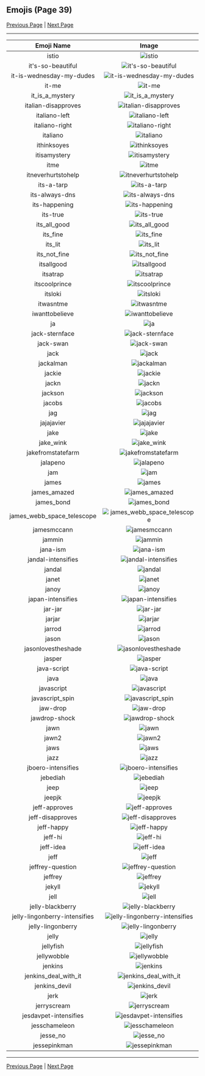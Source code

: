 
  ## Emojis (Page 39)

  [Previous Page](/docs/hashicorp/page-i-0038.md)
   | [Next Page](/docs/hashicorp/page-j-0040.md)

  <hr />

  |Emoji Name|Image|
  | :-: | :-: |
  |istio| ![istio](/emojis/hashicorp/istio.png)|
  |it's-so-beautiful| ![it's-so-beautiful](/emojis/hashicorp/it's-so-beautiful.jpg)|
  |it-is-wednesday-my-dudes| ![it-is-wednesday-my-dudes](/emojis/hashicorp/it-is-wednesday-my-dudes.png)|
  |it-me| ![it-me](/emojis/hashicorp/it-me.gif)|
  |it_is_a_mystery| ![it_is_a_mystery](/emojis/hashicorp/it_is_a_mystery.png)|
  |italian-disapproves| ![italian-disapproves](/emojis/hashicorp/italian-disapproves.png)|
  |italiano-left| ![italiano-left](/emojis/hashicorp/italiano-left.png)|
  |italiano-right| ![italiano-right](/emojis/hashicorp/italiano-right.png)|
  |italiano| ![italiano](/emojis/hashicorp/italiano.png)|
  |ithinksoyes| ![ithinksoyes](/emojis/hashicorp/ithinksoyes.png)|
  |itisamystery| ![itisamystery](/emojis/hashicorp/itisamystery.jpg)|
  |itme| ![itme](/emojis/hashicorp/itme.png)|
  |itneverhurtstohelp| ![itneverhurtstohelp](/emojis/hashicorp/itneverhurtstohelp.png)|
  |its-a-tarp| ![its-a-tarp](/emojis/hashicorp/its-a-tarp.jpg)|
  |its-always-dns| ![its-always-dns](/emojis/hashicorp/its-always-dns.jpg)|
  |its-happening| ![its-happening](/emojis/hashicorp/its-happening.gif)|
  |its-true| ![its-true](/emojis/hashicorp/its-true.gif)|
  |its_all_good| ![its_all_good](/emojis/hashicorp/its_all_good.gif)|
  |its_fine| ![its_fine](/emojis/hashicorp/its_fine.png)|
  |its_lit| ![its_lit](/emojis/hashicorp/its_lit.png)|
  |its_not_fine| ![its_not_fine](/emojis/hashicorp/its_not_fine.png)|
  |itsallgood| ![itsallgood](/emojis/hashicorp/itsallgood.gif)|
  |itsatrap| ![itsatrap](/emojis/hashicorp/itsatrap.png)|
  |itscoolprince| ![itscoolprince](/emojis/hashicorp/itscoolprince.gif)|
  |itsloki| ![itsloki](/emojis/hashicorp/itsloki.png)|
  |itwasntme| ![itwasntme](/emojis/hashicorp/itwasntme.gif)|
  |iwanttobelieve| ![iwanttobelieve](/emojis/hashicorp/iwanttobelieve.jpg)|
  |ja| ![ja](/emojis/hashicorp/ja.png)|
  |jack-sternface| ![jack-sternface](/emojis/hashicorp/jack-sternface.png)|
  |jack-swan| ![jack-swan](/emojis/hashicorp/jack-swan.png)|
  |jack| ![jack](/emojis/hashicorp/jack.jpg)|
  |jackalman| ![jackalman](/emojis/hashicorp/jackalman.png)|
  |jackie| ![jackie](/emojis/hashicorp/jackie.jpg)|
  |jackn| ![jackn](/emojis/hashicorp/jackn.png)|
  |jackson| ![jackson](/emojis/hashicorp/jackson.jpg)|
  |jacobs| ![jacobs](/emojis/hashicorp/jacobs.png)|
  |jag| ![jag](/emojis/hashicorp/jag.jpg)|
  |jajajavier| ![jajajavier](/emojis/hashicorp/jajajavier.png)|
  |jake| ![jake](/emojis/hashicorp/jake.jpg)|
  |jake_wink| ![jake_wink](/emojis/hashicorp/jake_wink.gif)|
  |jakefromstatefarm| ![jakefromstatefarm](/emojis/hashicorp/jakefromstatefarm.jpg)|
  |jalapeno| ![jalapeno](/emojis/hashicorp/jalapeno.jpg)|
  |jam| ![jam](/emojis/hashicorp/jam.png)|
  |james| ![james](/emojis/hashicorp/james.jpg)|
  |james_amazed| ![james_amazed](/emojis/hashicorp/james_amazed.png)|
  |james_bond| ![james_bond](/emojis/hashicorp/james_bond.png)|
  |james_webb_space_telescope| ![james_webb_space_telescope](/emojis/hashicorp/james_webb_space_telescope.png)|
  |jamesmccann| ![jamesmccann](/emojis/hashicorp/jamesmccann.png)|
  |jammin| ![jammin](/emojis/hashicorp/jammin.gif)|
  |jana-ism| ![jana-ism](/emojis/hashicorp/jana-ism.png)|
  |jandal-intensifies| ![jandal-intensifies](/emojis/hashicorp/jandal-intensifies.gif)|
  |jandal| ![jandal](/emojis/hashicorp/jandal.jpg)|
  |janet| ![janet](/emojis/hashicorp/janet.png)|
  |janoy| ![janoy](/emojis/hashicorp/janoy.png)|
  |japan-intensifies| ![japan-intensifies](/emojis/hashicorp/japan-intensifies.gif)|
  |jar-jar| ![jar-jar](/emojis/hashicorp/jar-jar.png)|
  |jarjar| ![jarjar](/emojis/hashicorp/jarjar.jpg)|
  |jarrod| ![jarrod](/emojis/hashicorp/jarrod.png)|
  |jason| ![jason](/emojis/hashicorp/jason.png)|
  |jasonlovestheshade| ![jasonlovestheshade](/emojis/hashicorp/jasonlovestheshade.png)|
  |jasper| ![jasper](/emojis/hashicorp/jasper.png)|
  |java-script| ![java-script](/emojis/hashicorp/java-script.png)|
  |java| ![java](/emojis/hashicorp/java.png)|
  |javascript| ![javascript](/emojis/hashicorp/javascript.png)|
  |javascript_spin| ![javascript_spin](/emojis/hashicorp/javascript_spin.gif)|
  |jaw-drop| ![jaw-drop](/emojis/hashicorp/jaw-drop.gif)|
  |jawdrop-shock| ![jawdrop-shock](/emojis/hashicorp/jawdrop-shock.png)|
  |jawn| ![jawn](/emojis/hashicorp/jawn.png)|
  |jawn2| ![jawn2](/emojis/hashicorp/jawn2.png)|
  |jaws| ![jaws](/emojis/hashicorp/jaws.png)|
  |jazz| ![jazz](/emojis/hashicorp/jazz.png)|
  |jboero-intensifies| ![jboero-intensifies](/emojis/hashicorp/jboero-intensifies.gif)|
  |jebediah| ![jebediah](/emojis/hashicorp/jebediah.png)|
  |jeep| ![jeep](/emojis/hashicorp/jeep.png)|
  |jeepjk| ![jeepjk](/emojis/hashicorp/jeepjk.png)|
  |jeff-approves| ![jeff-approves](/emojis/hashicorp/jeff-approves.png)|
  |jeff-disapproves| ![jeff-disapproves](/emojis/hashicorp/jeff-disapproves.png)|
  |jeff-happy| ![jeff-happy](/emojis/hashicorp/jeff-happy.gif)|
  |jeff-hi| ![jeff-hi](/emojis/hashicorp/jeff-hi.gif)|
  |jeff-idea| ![jeff-idea](/emojis/hashicorp/jeff-idea.gif)|
  |jeff| ![jeff](/emojis/hashicorp/jeff.png)|
  |jeffrey-question| ![jeffrey-question](/emojis/hashicorp/jeffrey-question.gif)|
  |jeffrey| ![jeffrey](/emojis/hashicorp/jeffrey.gif)|
  |jekyll| ![jekyll](/emojis/hashicorp/jekyll.png)|
  |jell| ![jell](/emojis/hashicorp/jell.jpg)|
  |jelly-blackberry| ![jelly-blackberry](/emojis/hashicorp/jelly-blackberry.png)|
  |jelly-lingonberry-intensifies| ![jelly-lingonberry-intensifies](/emojis/hashicorp/jelly-lingonberry-intensifies.gif)|
  |jelly-lingonberry| ![jelly-lingonberry](/emojis/hashicorp/jelly-lingonberry.png)|
  |jelly| ![jelly](/emojis/hashicorp/jelly.png)|
  |jellyfish| ![jellyfish](/emojis/hashicorp/jellyfish.png)|
  |jellywobble| ![jellywobble](/emojis/hashicorp/jellywobble.gif)|
  |jenkins| ![jenkins](/emojis/hashicorp/jenkins.png)|
  |jenkins_deal_with_it| ![jenkins_deal_with_it](/emojis/hashicorp/jenkins_deal_with_it.png)|
  |jenkins_devil| ![jenkins_devil](/emojis/hashicorp/jenkins_devil.png)|
  |jerk| ![jerk](/emojis/hashicorp/jerk.jpg)|
  |jerryscream| ![jerryscream](/emojis/hashicorp/jerryscream.png)|
  |jesdavpet-intensifies| ![jesdavpet-intensifies](/emojis/hashicorp/jesdavpet-intensifies.gif)|
  |jesschameleon| ![jesschameleon](/emojis/hashicorp/jesschameleon.png)|
  |jesse_no| ![jesse_no](/emojis/hashicorp/jesse_no.png)|
  |jessepinkman| ![jessepinkman](/emojis/hashicorp/jessepinkman.png)|

  <hr/>
  
  [Previous Page](/docs/hashicorp/page-i-0038.md)
   | [Next Page](/docs/hashicorp/page-j-0040.md)